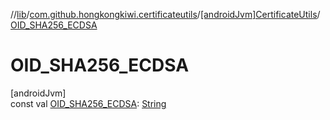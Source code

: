 //[lib](../../../index.md)/[com.github.hongkongkiwi.certificateutils](../index.md)/[[androidJvm]CertificateUtils](index.md)/[OID_SHA256_ECDSA](-o-i-d_-s-h-a256_-e-c-d-s-a.md)

# OID_SHA256_ECDSA

[androidJvm]\
const val [OID_SHA256_ECDSA](-o-i-d_-s-h-a256_-e-c-d-s-a.md): [String](https://kotlinlang.org/api/latest/jvm/stdlib/kotlin/-string/index.html)
